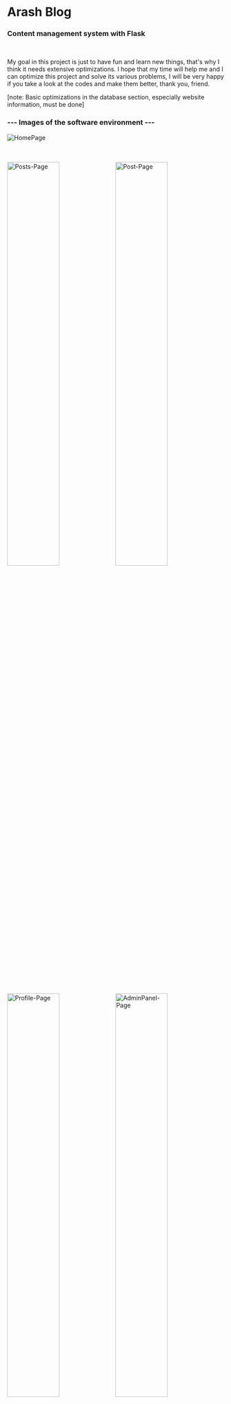 # Arash Blog

### Content management system with Flask

</br>

My goal in this project is just to have fun and learn new things, that's why I think it needs extensive optimizations.
I hope that my time will help me and I can optimize this project and solve its various problems, I will be very happy if you take a look at the codes and make them better, thank you, friend.


[note: Basic optimizations in the database section, especially website information, must be done]


### --- Images of the software environment ---
![HomePage](https://github.com/alireza01100011/Arash-Blog/assets/95130614/b3e4bab0-4ba7-463f-bca7-700ff16b349e)

</br></br>
<img alt="Posts-Page" src="https://github.com/alireza01100011/Arash-Blog/assets/95130614/b7151e18-dd61-43f0-b9fe-c475b89d163d" width="49%"></img>
<img alt="Post-Page" src="https://github.com/alireza01100011/Arash-Blog/assets/95130614/cb34b4fd-5dd9-4c8f-978b-d450369c5c58" width="49%"></img>
</br></br>
<img alt="Profile-Page" src="https://github.com/alireza01100011/Arash-Blog/assets/95130614/39e039bf-86d9-4d07-a1b8-06e178c39601" width="49%"></img>
<img alt="AdminPanel-Page" src="https://github.com/alireza01100011/Arash-Blog/assets/95130614/44120b9a-8457-4454-b84e-675a41135157" width="49%"></img>
</br></br>

<img  src="https://github.com/alireza01100011/Arash-Blog/assets/95130614/bc834d57-d1f2-4ed1-9b64-0e37e10e0f04" width="100%"></img>
</br></br>

## Description and purpose of this project

</br>

```
English :

This project is a blog with common features and obvious and hidden weaknesses!

The goal of this project is to create a medium-sized project with Flask, and at this stage, without security developments,
 it is not ready to be used in a high-risk production environment.
(Here I mean high-risk areas where hackers are constantly trying to hack your service)

But yes, it can be used for normal environments!

I am trying to create a regular update cycle to continuously make the code better and safer!

I would be happy if you look at the codes and help me! thanks a lot


Persian:

این پروژه یک وبلاگ با امکانات رایج و نقطه ضعف هایی اشکار و پنهان است !

هدف این پروژه پیدا سازی یک پروزه متوسط با فلسک بوده و در این مرحله بدون توسعه هایی امنیتی آمادگی استفاده در محیط پروداکشن پر خطر رو را نداره 
(در اینجا منظور من از پر خطر حوضه هایی است که هکر ها مدام قصد هک کردن سرویس شما رو دارن )

اما برای محیط های معمولی بله میشه استفاده کرد !

من دارم سیع میکنم یک سیکل اپدیت منظم ایجاد کنم تا به صورت مستمر کدهارو بهتر و امن تر کنم !

خوشحال میشم شما هم به کدها نگاهی کنید و به من کمک کنید! خیلی ممنونم 

```

</br></br>

## Technical

</br>

### Technologies used in this WebApplication (docker-compose) : 
  * <a href="https://python.org/" title="Python 3.10">Python 3.10</a>
  * <a href="https://flask.palletsprojects.com/en/3.0.x/" title="Flask">Flask</a>
  * <a href="https://www.sqlalchemy.org/" title="SQLalchemy">SQLalchemy</a> -- <a href="https://flask-sqlalchemy.palletsprojects.com/en/3.1.x/" title="flask-SQLalchemy">flask-SQLalchemy</a>
  * <a href="https://MySQL.com/" title="MySQL">MySQL</a>
  * <a href="https://nginx.com/" title="Nginx">Nginx</a>
  * <a href="https://redis.io/" title="Redis">Redis</a>
  * <a href="https://gunicorn.org/" title="Gunicorn">Gunicorn</a>

</br></br>

### Database Models

</br>

```
Note : 
  ORM (flask-sqlalchemy) is used to communicate with the database.
  In the version (0.9), I adapted the codes related to the database with MySQL,
    before that I used to develop the project with SQLlite.

I tried my best to use the relationships in the database optimally, but I believe there are better solutions!
I would be happy if you have any comments...



```

</br></br>

> ### Tables (SITE, INDEXPAGE)

</br>

```
Tables (SITE) and (INDEXPAGE) are used for website settings. I know this method is like a joke,
 but I will soon replace it with another method and these tables will be deleted!
```

</br>
<img alt="Databse-SettingSite" title="Databse-SettingSite" src="https://github.com/alireza01100011/Arash-Blog/assets/95130614/d4114cad-8a6e-4c89-a32f-c7fb810b5f86" width="50%" />

</br>

> ### Tables (The rest of the tables)


```
The rest of the tables are essential tables

File address: './Docts/DataBaseModel.drawio'
```
</br>
<img alt="Databse" title="Databse" src="https://github.com/alireza01100011/Arash-Blog/assets/95130614/4c8427d5-8aae-48be-b3cf-a4f9cd21567f" width="100%" />
</br>


> ### Simple execution model in Docker


```
In this image, I tried to simplify the Docker Compose file for modern development.

It is quite obvious that you can create a more complex structure with multiple instances of a container and
 make the application scalable, as I have tried to make this possible.

An example of my effort:
 creating a common space for storing application files (user and media profiles) see all examples and web server (nginx)
   "because these files are handled by nginx to optimize traffic"

File address: './Docts/SimpleDocker.drawio'
```
</br>
<img alt="Dacker" title="Dacker" src="https://github.com/alireza01100011/Arash-Blog/assets/95130614/9518b90c-4ead-4880-8b69-1a3d5711b0f3" width="100%" />
</br></br>

## Use and setup


> ### Common steps :
 + Download the latest version of the software <a href="https://github.com/alireza01100011/Arash-Blog/releases/" title="">Click here</a>
 + CD To Directory, './Application'
 + Copy .env.example to .env
 + Configure the .env file
   + "Almost all settings are in this file"

</br>

> ### Docker-Compose (recommendation):
 `note : The engineering settings in Docker Compose are in this direction : ./Application/Docker/nginx.conf.template`
 + $`docker-compose up -d`
   
+ Database migration:
   + Creating tables in the database :
   + $ `docker exec {Application_Name} bash -c "python3 manage.py create-db"`
   + Create the first admin user :
   + $ `docker exec {Application_Name} bash -c "python3 manage.py create-admin {FullName} {Email} {PassWord}"`
 
   `note : Application_Name = container-id or ($APP_CONTAINER_NAME in to .env)`

</br>

> ### Without Docker:
 + Start a MySQL
 + Start a Redis
 + Start a Nginx
 + Configure the .env file
   
 + Database migration:
     + Creating tables in the database :
     - $`python3 manage.py create-db`
     + Create the first admin user :
     - $`python3 manage.py create-admin {FullName} {Email} {PassWord}`
 
 + Run the project with (<a href="https://gunicorn.org/" title="">gunicorn</a>).
     + $`gunicorn -b '{IP}:{PORT}' app:app `
 
 + Configure your service nginx : The goal is a reverse proxy to our (gunicorn) and other settings.
 + Restart service Nginx

 </br>

#### ⚠️ My recommendation is to use Docker-Compose to run !

</br>
In the future, the documentation will be more and more detailed ....
